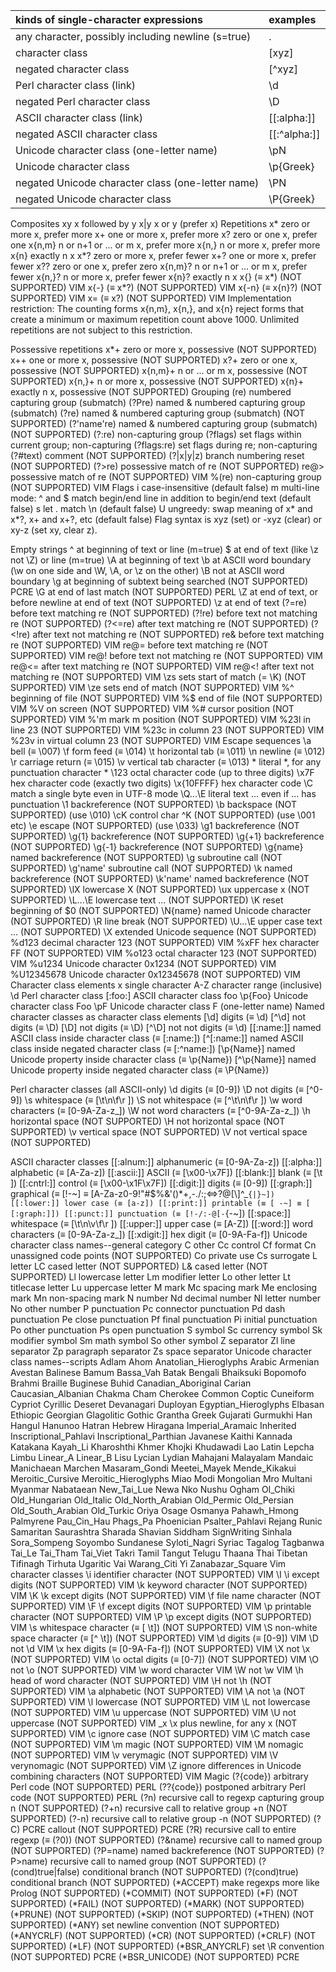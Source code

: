 |kinds of single-character expressions	|examples|
|:-|:-|
|any character, possibly including newline (s=true)	|.|
|character class|	[xyz]|
|negated character class	|[^xyz]|
|Perl character class (link)|	\d|
|negated Perl character class|	\D|
|ASCII character class (link)|	[[:alpha:]]|
|negated ASCII character class|	[[:^alpha:]]|
|Unicode character class (one-letter name)|	\pN|
|Unicode character class	|\p{Greek}|
|negated Unicode character class (one-letter name)|	\PN|
|negated Unicode character class	|\P{Greek}|
Composites
xy	x followed by y
x|y	x or y (prefer x)
Repetitions
x*	zero or more x, prefer more
x+	one or more x, prefer more
x?	zero or one x, prefer one
x{n,m}	n or n+1 or ... or m x, prefer more
x{n,}	n or more x, prefer more
x{n}	exactly n x
x*?	zero or more x, prefer fewer
x+?	one or more x, prefer fewer
x??	zero or one x, prefer zero
x{n,m}?	n or n+1 or ... or m x, prefer fewer
x{n,}?	n or more x, prefer fewer
x{n}?	exactly n x
x{}	(≡ x*) (NOT SUPPORTED) VIM
x{-}	(≡ x*?) (NOT SUPPORTED) VIM
x{-n}	(≡ x{n}?) (NOT SUPPORTED) VIM
x=	(≡ x?) (NOT SUPPORTED) VIM
Implementation restriction: The counting forms x{n,m}, x{n,}, and x{n} reject forms that create a minimum or maximum repetition count above 1000. Unlimited repetitions are not subject to this restriction.

Possessive repetitions
x*+	zero or more x, possessive (NOT SUPPORTED)
x++	one or more x, possessive (NOT SUPPORTED)
x?+	zero or one x, possessive (NOT SUPPORTED)
x{n,m}+	n or ... or m x, possessive (NOT SUPPORTED)
x{n,}+	n or more x, possessive (NOT SUPPORTED)
x{n}+	exactly n x, possessive (NOT SUPPORTED)
Grouping
(re)	numbered capturing group (submatch)
(?P<name>re)	named & numbered capturing group (submatch)
(?<name>re)	named & numbered capturing group (submatch) (NOT SUPPORTED)
(?'name're)	named & numbered capturing group (submatch) (NOT SUPPORTED)
(?:re)	non-capturing group
(?flags)	set flags within current group; non-capturing
(?flags:re)	set flags during re; non-capturing
(?#text)	comment (NOT SUPPORTED)
(?|x|y|z)	branch numbering reset (NOT SUPPORTED)
(?>re)	possessive match of re (NOT SUPPORTED)
re@>	possessive match of re (NOT SUPPORTED) VIM
%(re)	non-capturing group (NOT SUPPORTED) VIM
Flags
i	case-insensitive (default false)
m	multi-line mode: ^ and $ match begin/end line in addition to begin/end text (default false)
s	let . match \n (default false)
U	ungreedy: swap meaning of x* and x*?, x+ and x+?, etc (default false)
Flag syntax is xyz (set) or -xyz (clear) or xy-z (set xy, clear z).

Empty strings
^	at beginning of text or line (m=true)
$	at end of text (like \z not \Z) or line (m=true)
\A	at beginning of text
\b	at ASCII word boundary (\w on one side and \W, \A, or \z on the other)
\B	not at ASCII word boundary
\g	at beginning of subtext being searched (NOT SUPPORTED) PCRE
\G	at end of last match (NOT SUPPORTED) PERL
\Z	at end of text, or before newline at end of text (NOT SUPPORTED)
\z	at end of text
(?=re)	before text matching re (NOT SUPPORTED)
(?!re)	before text not matching re (NOT SUPPORTED)
(?<=re)	after text matching re (NOT SUPPORTED)
(?<!re)	after text not matching re (NOT SUPPORTED)
re&	before text matching re (NOT SUPPORTED) VIM
re@=	before text matching re (NOT SUPPORTED) VIM
re@!	before text not matching re (NOT SUPPORTED) VIM
re@<=	after text matching re (NOT SUPPORTED) VIM
re@<!	after text not matching re (NOT SUPPORTED) VIM
\zs	sets start of match (= \K) (NOT SUPPORTED) VIM
\ze	sets end of match (NOT SUPPORTED) VIM
\%^	beginning of file (NOT SUPPORTED) VIM
\%$	end of file (NOT SUPPORTED) VIM
\%V	on screen (NOT SUPPORTED) VIM
\%#	cursor position (NOT SUPPORTED) VIM
\%'m	mark m position (NOT SUPPORTED) VIM
\%23l	in line 23 (NOT SUPPORTED) VIM
\%23c	in column 23 (NOT SUPPORTED) VIM
\%23v	in virtual column 23 (NOT SUPPORTED) VIM
Escape sequences
\a	bell (≡ \007)
\f	form feed (≡ \014)
\t	horizontal tab (≡ \011)
\n	newline (≡ \012)
\r	carriage return (≡ \015)
\v	vertical tab character (≡ \013)
\*	literal *, for any punctuation character *
\123	octal character code (up to three digits)
\x7F	hex character code (exactly two digits)
\x{10FFFF}	hex character code
\C	match a single byte even in UTF-8 mode
\Q...\E	literal text ... even if ... has punctuation
\1	backreference (NOT SUPPORTED)
\b	backspace (NOT SUPPORTED) (use \010)
\cK	control char ^K (NOT SUPPORTED) (use \001 etc)
\e	escape (NOT SUPPORTED) (use \033)
\g1	backreference (NOT SUPPORTED)
\g{1}	backreference (NOT SUPPORTED)
\g{+1}	backreference (NOT SUPPORTED)
\g{-1}	backreference (NOT SUPPORTED)
\g{name}	named backreference (NOT SUPPORTED)
\g<name>	subroutine call (NOT SUPPORTED)
\g'name'	subroutine call (NOT SUPPORTED)
\k<name>	named backreference (NOT SUPPORTED)
\k'name'	named backreference (NOT SUPPORTED)
\lX	lowercase X (NOT SUPPORTED)
\ux	uppercase x (NOT SUPPORTED)
\L...\E	lowercase text ... (NOT SUPPORTED)
\K	reset beginning of $0 (NOT SUPPORTED)
\N{name}	named Unicode character (NOT SUPPORTED)
\R	line break (NOT SUPPORTED)
\U...\E	upper case text ... (NOT SUPPORTED)
\X	extended Unicode sequence (NOT SUPPORTED)
\%d123	decimal character 123 (NOT SUPPORTED) VIM
\%xFF	hex character FF (NOT SUPPORTED) VIM
\%o123	octal character 123 (NOT SUPPORTED) VIM
\%u1234	Unicode character 0x1234 (NOT SUPPORTED) VIM
\%U12345678	Unicode character 0x12345678 (NOT SUPPORTED) VIM
Character class elements
x	single character
A-Z	character range (inclusive)
\d	Perl character class
[:foo:]	ASCII character class foo
\p{Foo}	Unicode character class Foo
\pF	Unicode character class F (one-letter name)
Named character classes as character class elements
[\d]	digits (≡ \d)
[^\d]	not digits (≡ \D)
[\D]	not digits (≡ \D)
[^\D]	not not digits (≡ \d)
[[:name:]]	named ASCII class inside character class (≡ [:name:])
[^[:name:]]	named ASCII class inside negated character class (≡ [:^name:])
[\p{Name}]	named Unicode property inside character class (≡ \p{Name})
[^\p{Name}]	named Unicode property inside negated character class (≡ \P{Name})

Perl character classes (all ASCII-only)
\d	digits (≡ [0-9])
\D	not digits (≡ [^0-9])
\s	whitespace (≡ [\t\n\f\r ])
\S	not whitespace (≡ [^\t\n\f\r ])
\w	word characters (≡ [0-9A-Za-z_])
\W	not word characters (≡ [^0-9A-Za-z_])
\h	horizontal space (NOT SUPPORTED)
\H	not horizontal space (NOT SUPPORTED)
\v	vertical space (NOT SUPPORTED)
\V	not vertical space (NOT SUPPORTED)

ASCII character classes
[[:alnum:]]	alphanumeric (≡ [0-9A-Za-z])
[[:alpha:]]	alphabetic (≡ [A-Za-z])
[[:ascii:]]	ASCII (≡ [\x00-\x7F])
[[:blank:]]	blank (≡ [\t ])
[[:cntrl:]]	control (≡ [\x00-\x1F\x7F])
[[:digit:]]	digits (≡ [0-9])
[[:graph:]]	graphical (≡ [!-~] ≡ [A-Za-z0-9!"#$%&'()*+,\-./:;<=>?@[\\\]^_`{|}~])
[[:lower:]]	lower case (≡ [a-z])
[[:print:]]	printable (≡ [ -~] ≡ [ [:graph:]])
[[:punct:]]	punctuation (≡ [!-/:-@[-`{-~])
[[:space:]]	whitespace (≡ [\t\n\v\f\r ])
[[:upper:]]	upper case (≡ [A-Z])
[[:word:]]	word characters (≡ [0-9A-Za-z_])
[[:xdigit:]]	hex digit (≡ [0-9A-Fa-f])
Unicode character class names--general category
C	other
Cc	control
Cf	format
Cn	unassigned code points (NOT SUPPORTED)
Co	private use
Cs	surrogate
L	letter
LC	cased letter (NOT SUPPORTED)
L&	cased letter (NOT SUPPORTED)
Ll	lowercase letter
Lm	modifier letter
Lo	other letter
Lt	titlecase letter
Lu	uppercase letter
M	mark
Mc	spacing mark
Me	enclosing mark
Mn	non-spacing mark
N	number
Nd	decimal number
Nl	letter number
No	other number
P	punctuation
Pc	connector punctuation
Pd	dash punctuation
Pe	close punctuation
Pf	final punctuation
Pi	initial punctuation
Po	other punctuation
Ps	open punctuation
S	symbol
Sc	currency symbol
Sk	modifier symbol
Sm	math symbol
So	other symbol
Z	separator
Zl	line separator
Zp	paragraph separator
Zs	space separator
Unicode character class names--scripts
Adlam
Ahom
Anatolian_Hieroglyphs
Arabic
Armenian
Avestan
Balinese
Bamum
Bassa_Vah
Batak
Bengali
Bhaiksuki
Bopomofo
Brahmi
Braille
Buginese
Buhid
Canadian_Aboriginal
Carian
Caucasian_Albanian
Chakma
Cham
Cherokee
Common
Coptic
Cuneiform
Cypriot
Cyrillic
Deseret
Devanagari
Duployan
Egyptian_Hieroglyphs
Elbasan
Ethiopic
Georgian
Glagolitic
Gothic
Grantha
Greek
Gujarati
Gurmukhi
Han
Hangul
Hanunoo
Hatran
Hebrew
Hiragana
Imperial_Aramaic
Inherited
Inscriptional_Pahlavi
Inscriptional_Parthian
Javanese
Kaithi
Kannada
Katakana
Kayah_Li
Kharoshthi
Khmer
Khojki
Khudawadi
Lao
Latin
Lepcha
Limbu
Linear_A
Linear_B
Lisu
Lycian
Lydian
Mahajani
Malayalam
Mandaic
Manichaean
Marchen
Masaram_Gondi
Meetei_Mayek
Mende_Kikakui
Meroitic_Cursive
Meroitic_Hieroglyphs
Miao
Modi
Mongolian
Mro
Multani
Myanmar
Nabataean
New_Tai_Lue
Newa
Nko
Nushu
Ogham
Ol_Chiki
Old_Hungarian
Old_Italic
Old_North_Arabian
Old_Permic
Old_Persian
Old_South_Arabian
Old_Turkic
Oriya
Osage
Osmanya
Pahawh_Hmong
Palmyrene
Pau_Cin_Hau
Phags_Pa
Phoenician
Psalter_Pahlavi
Rejang
Runic
Samaritan
Saurashtra
Sharada
Shavian
Siddham
SignWriting
Sinhala
Sora_Sompeng
Soyombo
Sundanese
Syloti_Nagri
Syriac
Tagalog
Tagbanwa
Tai_Le
Tai_Tham
Tai_Viet
Takri
Tamil
Tangut
Telugu
Thaana
Thai
Tibetan
Tifinagh
Tirhuta
Ugaritic
Vai
Warang_Citi
Yi
Zanabazar_Square
Vim character classes
\i	identifier character (NOT SUPPORTED) VIM
\I	\i except digits (NOT SUPPORTED) VIM
\k	keyword character (NOT SUPPORTED) VIM
\K	\k except digits (NOT SUPPORTED) VIM
\f	file name character (NOT SUPPORTED) VIM
\F	\f except digits (NOT SUPPORTED) VIM
\p	printable character (NOT SUPPORTED) VIM
\P	\p except digits (NOT SUPPORTED) VIM
\s	whitespace character (≡ [ \t]) (NOT SUPPORTED) VIM
\S	non-white space character (≡ [^ \t]) (NOT SUPPORTED) VIM
\d	digits (≡ [0-9]) VIM
\D	not \d VIM
\x	hex digits (≡ [0-9A-Fa-f]) (NOT SUPPORTED) VIM
\X	not \x (NOT SUPPORTED) VIM
\o	octal digits (≡ [0-7]) (NOT SUPPORTED) VIM
\O	not \o (NOT SUPPORTED) VIM
\w	word character VIM
\W	not \w VIM
\h	head of word character (NOT SUPPORTED) VIM
\H	not \h (NOT SUPPORTED) VIM
\a	alphabetic (NOT SUPPORTED) VIM
\A	not \a (NOT SUPPORTED) VIM
\l	lowercase (NOT SUPPORTED) VIM
\L	not lowercase (NOT SUPPORTED) VIM
\u	uppercase (NOT SUPPORTED) VIM
\U	not uppercase (NOT SUPPORTED) VIM
\_x	\x plus newline, for any x (NOT SUPPORTED) VIM
\c	ignore case (NOT SUPPORTED) VIM
\C	match case (NOT SUPPORTED) VIM
\m	magic (NOT SUPPORTED) VIM
\M	nomagic (NOT SUPPORTED) VIM
\v	verymagic (NOT SUPPORTED) VIM
\V	verynomagic (NOT SUPPORTED) VIM
\Z	ignore differences in Unicode combining characters (NOT SUPPORTED) VIM
Magic
(?{code})	arbitrary Perl code (NOT SUPPORTED) PERL
(??{code})	postponed arbitrary Perl code (NOT SUPPORTED) PERL
(?n)	recursive call to regexp capturing group n (NOT SUPPORTED)
(?+n)	recursive call to relative group +n (NOT SUPPORTED)
(?-n)	recursive call to relative group -n (NOT SUPPORTED)
(?C)	PCRE callout (NOT SUPPORTED) PCRE
(?R)	recursive call to entire regexp (≡ (?0)) (NOT SUPPORTED)
(?&name)	recursive call to named group (NOT SUPPORTED)
(?P=name)	named backreference (NOT SUPPORTED)
(?P>name)	recursive call to named group (NOT SUPPORTED)
(?(cond)true|false)	conditional branch (NOT SUPPORTED)
(?(cond)true)	conditional branch (NOT SUPPORTED)
(*ACCEPT)	make regexps more like Prolog (NOT SUPPORTED)
(*COMMIT)	(NOT SUPPORTED)
(*F)	(NOT SUPPORTED)
(*FAIL)	(NOT SUPPORTED)
(*MARK)	(NOT SUPPORTED)
(*PRUNE)	(NOT SUPPORTED)
(*SKIP)	(NOT SUPPORTED)
(*THEN)	(NOT SUPPORTED)
(*ANY)	set newline convention (NOT SUPPORTED)
(*ANYCRLF)	(NOT SUPPORTED)
(*CR)	(NOT SUPPORTED)
(*CRLF)	(NOT SUPPORTED)
(*LF)	(NOT SUPPORTED)
(*BSR_ANYCRLF)	set \R convention (NOT SUPPORTED) PCRE
(*BSR_UNICODE)	(NOT SUPPORTED) PCRE
